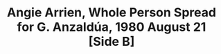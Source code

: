 ---
layout: manifest
title: Angie Arrien, Whole Person Spread for G. Anzaldúa, 1980 August 21 [Side B]
manifest_name: angie-arrien-whole-person-spread-g-anzald-a-end-1980-august-21-side-b-

---
